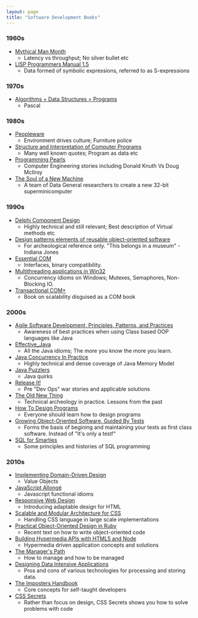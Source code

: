 ```yaml
---
layout: page
title: "Software Development Books"
---
```


### 1960s

- [Mythical Man Month](https://openlibrary.org/books/OL1110870M/The_mythical_man-month)
  - Latency vs throughput; No silver bullet etc
- [LISP Programmers Manual 1.5](http://mitpress.mit.edu/books/lisp-15-programmers-manual)
  - Data formed of symbolic expressions, referred to as S-expressions

### 1970s
- [Algorithms + Data Structures = Programs](https://openlibrary.org/books/OL5191055M/Algorithms_data_structures_programs)
  - Pascal

### 1980s

- [Peopleware](https://openlibrary.org/books/OL31274M/Peopleware)
  - Environment drives culture; Furniture police
- [Structure and Interpretation of Computer Programs](https://openlibrary.org/works/OL3267304W/Structure_and_Interpretation_of_Computer_Programs)
  - Many well known quotes; Program as data etc
- [Programming Pearls](https://openlibrary.org/books/OL2539105M/Programming_pearls)
  - Computer Engineering stories including Donald Knuth Vs Doug McIlroy 
- [The Soul of a New Machine](https://www.tracykidder.com/the-soul-of-a-new-machine.html)
  - A team of Data General researchers to create a new 32-bit superminicomputer
  
### 1990s

- [Delphi Component Design](https://openlibrary.org/books/OL1002863M/Delphi_component_design)
  - Highly technical and still relevant; Best description of Virtual methods etc
- [Design patterns elements of reusable object-oriented software](https://openlibrary.org/books/OL22173620M/Design_patterns)
  - For archeological reference only. "This belongs in a museum" - Indiana Jones
- [Essential COM](https://openlibrary.org/books/OL698253M/Essential_COM)
  - Interfaces, binary compatibility.
- [Multithreading applications in Win32](https://openlibrary.org/books/OL1008159M/Multithreading_applications_in_Win32)
  -  Concurrency idioms on Windows; Mutexes, Semaphores, Non-Blocking IO.
- [Transactional COM+](https://openlibrary.org/books/OL7408130M/Transactional_COM)
  - Book on scalability disguised as a COM book

### 2000s

- [Agile Software Development, Principles, Patterns, and Practices](https://openlibrary.org/books/OL9297484M/Agile_Software_Development_Principles_Patterns_and_Practices)
  - Awareness of best practices when using Class based OOP languages like Java
- [Effective_Java](https://openlibrary.org/works/OL6223299W/Effective_Java)
  - All the Java idioms; The more you know the more you learn.
- [Java Concurrency In Practice](https://openlibrary.org/books/OL25208908M/Java_Concurrency_in_Practice)
  - Highly technical and dense coverage of Java Memory Model
- [Java Puzzlers](https://openlibrary.org/books/OL17173106M/Java_puzzlers)
  - Java quirks 
- [Release It!]( https://openlibrary.org/books/OL8592978M/Release_It!)
  - Pre "Dev Ops" war stories and applicable solutions 
- [The Old New Thing](https://openlibrary.org/books/OL9702480M/The_Old_New_Thing)
  - Technical archeology in practice. Lessons from the past
- [How To Design Programs](http://htdp.org)
  - Everyone should learn how to design programs
- [Growing Object-Oriented Software, Guided By Tests](https://openlibrary.org/works/OL13856561W/Growing_object-oriented_software_guided_by_tests)
  - Forms the basis of begining and maintaining your tests as first class software. Instead of "It's only a test!"  
- [SQL for Smarties](https://www.goodreads.com/book/show/1046365.Joe_Celko_s_SQL_for_Smarties)
  - Some principles and histories of SQL programming

### 2010s

- [Implementing Domain-Driven Design](http://www.goodreads.com/book/show/15756865-implementing-domain-driven-design)
  - Value Objects 
- [JavaScript Allongé](https://leanpub.com/javascript-allonge)
  - Javascript functional idioms 
- [Responsive Web Design](https://openlibrary.org/books/OL24620876M/Responsive_Web_Design)
  - Introducing adaptable design for HTML 
- [Scalable and Modular Architecture for CSS](https://smacss.com/)
  - Handling CSS language in large scale implementations
- [Practical Object-Oriented Design in Ruby](http://www.poodr.com/)
  - Recent text on how to write object-oriented code
- [Building Hypermedia APIs with HTML5 and Node](https://openlibrary.org/works/OL16604906W/Building_Hypermedia_APIs_with_HTML5_and_Node)
  - Hypermedia driven application concepts and solutions
- [The Manager's Path](http://shop.oreilly.com/product/0636920056843.do)
  - How to manage and how to be managed
- [Designing Data Intensive Applications](https://www.safaribooksonline.com/library/view/designing-data-intensive-applications/9781491903063/)
  - Pros and cons of various technologies for processing and storing data. 
- [The Imposters Handbook](https://bigmachine.io/products/the-imposters-handbook)
  - Core concepts for self-taught developers
- [CSS Secrets](https://www.oreilly.com/library/view/css-secrets/9781449372736/)
  - Rather than focus on design, CSS Secrets shows you how to solve problems with code
